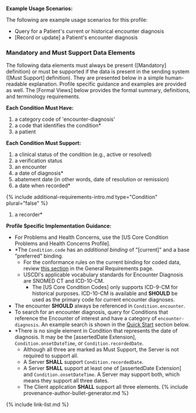 
**Example Usage Scenarios:**

The following are example usage scenarios for this profile:

-   Query for a Patient's current or historical encounter diagnosis
-   [Record or update] a Patient's encounter diagnosis

### Mandatory and Must Support Data Elements

The following data elements must always be present ([Mandatory] definition) or must be supported if the data is present in the sending system ([Must Support] definition). They are presented below in a simple human-readable explanation. Profile specific guidance and examples are provided as well. The [Formal Views] below provides the formal summary, definitions, and terminology requirements.  

**Each Condition Must Have:**

<!-- 1. a status of the condition* -->
1. a category code of 'encounter-diagnosis'
1. a code that identifies the condition*
1. a patient

**Each Condition Must Support:**

1. a clinical status of the condition (e.g., active or resolved)
1. a verification status
1. an encounter
1. a date of diagnosis*
1. abatement date (in other words, date of resolution or remission)
1. a date when recorded*

<div class="bg-success" markdown="1">

{% include additional-requirements-intro.md type="Condition" plural="false" %}

1. a recorder*
</div><!-- new-content -->

**Profile Specific Implementation Guidance:**

* For Problems and Health Concerns, use the [US Core Condition Problems and Health Concerns Profile].
* \*The `Condition.code` has an *additional binding* of "[current]" and a base "preferred" binding.
  - For the conformance rules on the current binding for coded data, review [this section](general-requirements.html#current-binding-for-coded-elements) in the General Requirements page.
  - USCDI's applicable vocabulary standards for Encounter Diagnosis are SNOMED CT and ICD-10-CM.
    - The [US Core Condition Codes] only supports ICD-9-CM for historical purposes. ICD-10-CM is available and **SHOULD** be used as the primary code for current encounter diagnoses.
* The encounter **SHOULD** always be referenced in `Condition.encounter`.
* To search for an encounter diagnosis, query for Conditions that reference the Encounter of interest and have a category of `encounter-diagnosis`. An example search is shown in the [Quick Start](#search) section below.
* \*There is no single element in Condition that represents the date of diagnosis. It may be the [assertedDate Extension], `Condition.onsetDateTime`, or `Condition.recordedDate`.
    * Although all three are marked as Must Support, the Server is not required to support all.
    * A Server **SHALL** support `Condition.recordedDate`.
    * A Server **SHALL** support at least one of [assertedDate Extension] and `Condition.onsetDateTime`. A Server may support both, which means they support all three dates.
    * The Client application **SHALL** support all three elements.
{% include provenance-author-bullet-generator.md %}

{% include link-list.md %}
